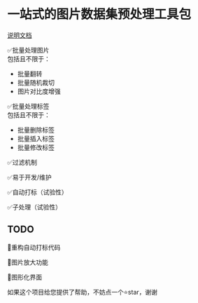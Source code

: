 # 一站式的图片数据集预处理工具包

[说明文档](https://github.com/waterminer/SD-DatasetProcessor/blob/preview/doc/doc_cn.md)

✅批量处理图片  
包括且不限于：
* 批量翻转
* 批量随机裁切
* 图片对比度增强

✅批量处理标签  
包括且不限于：
* 批量删除标签
* 批量插入标签
* 批量修改标签

✅过滤机制

✅易于开发/维护

✅自动打标（试验性）

✅子处理（试验性）

## TODO

🚧重构自动打标代码

🚧图片放大功能

🚧图形化界面

如果这个项目给您提供了帮助，不妨点一个⭐star，谢谢
